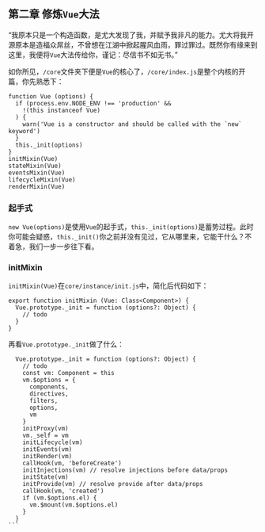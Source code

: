## 第二章 修炼`Vue`大法
“我原本只是一个构造函数，是尤大发现了我，并赋予我非凡的能力。尤大将我开源原本是造福众屌丝，不曾想在江湖中掀起腥风血雨，罪过罪过。既然你有缘来到这里，我便将`Vue`大法传给你，谨记：尽信书不如无书。”

如你所见，`/core`文件夹下便是`Vue`的核心了，`/core/index.js`是整个内核的开篇，你先熟悉下：
````
function Vue (options) {
  if (process.env.NODE_ENV !== 'production' &&
    !(this instanceof Vue)
  ) {
    warn('Vue is a constructor and should be called with the `new` keyword')
  }
  this._init(options)
}
initMixin(Vue)
stateMixin(Vue)
eventsMixin(Vue)
lifecycleMixin(Vue)
renderMixin(Vue)
````
### 起手式
`new Vue(options)`是使用`Vue`的起手式，`this._init(options)`是蓄势过程。此时你可能会疑惑，`this._init()`你之前并没有见过，它从哪里来，它能干什么？不着急，我们一步一步往下看。

### initMixin
`initMixin(Vue)`在`core/instance/init.js`中，简化后代码如下：
````
export function initMixin (Vue: Class<Component>) {
  Vue.prototype._init = function (options?: Object) {
    // todo
  }
}
````
再看`Vue.prototype._init`做了什么：
````
  Vue.prototype._init = function (options?: Object) {
    // todo
    const vm: Component = this
    vm.$options = {
      components,
      directives,
      filters,
      options,
      vm
    }
    initProxy(vm)
    vm._self = vm
    initLifecycle(vm)
    initEvents(vm)
    initRender(vm)
    callHook(vm, 'beforeCreate')
    initInjections(vm) // resolve injections before data/props
    initState(vm)
    initProvide(vm) // resolve provide after data/props
    callHook(vm, 'created')
    if (vm.$options.el) {
      vm.$mount(vm.$options.el)
    }
  }
```

